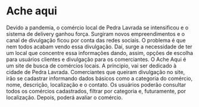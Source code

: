 # Ache aqui
Devido a pandemia, o comércio local de Pedra Lavrada se intensificou e o sistema de delivery ganhou força. Surgiram novos empreendimentos e o canal de divulgação ficou por conta das redes sociais. O problema é que nem todos acabam vendo essa divulgação. Daí, surge a necessidade de ter um local que concentre essa informações dando, assim, opções de escolha para usuários clientes e divulgação para os comerciantes.
O Ache Aqui é um site de busca de comércios locais. A príncipio, vai ser dedicado à cidade de Pedra Lavrada. Comerciantes que queiram divulgação no site, irão se cadastrar informando dados básicos como a categoria do comércio, nome, descrição, localização e o contato. 
Os usuários poderão consultar todos os comércios cadastrados, filtrar por categoria e, futuramente, por localização. Depois, poderá avaliar o comércio.

